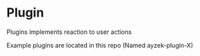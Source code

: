 # Plugin

Plugins implements reaction to user actions

Example plugins are located in this repo (Named ayzek-plugin-X)
